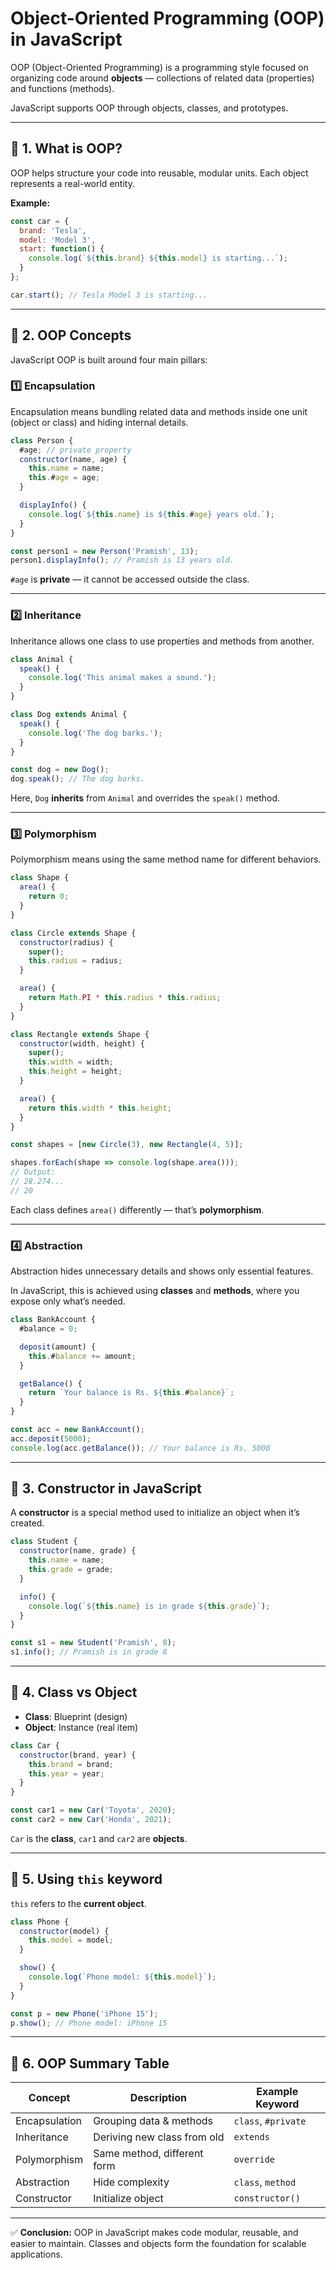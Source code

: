 # Object-Oriented Programming (OOP) in JavaScript

OOP (Object-Oriented Programming) is a programming style focused on organizing code around **objects** — collections of related data (properties) and functions (methods).

JavaScript supports OOP through objects, classes, and prototypes.

---

## 🔹 1. What is OOP?

OOP helps structure your code into reusable, modular units. Each object represents a real-world entity.

**Example:**

```js
const car = {
  brand: 'Tesla',
  model: 'Model 3',
  start: function() {
    console.log(`${this.brand} ${this.model} is starting...`);
  }
};

car.start(); // Tesla Model 3 is starting...
```

---

## 🔹 2. OOP Concepts

JavaScript OOP is built around four main pillars:

### 1️⃣ Encapsulation

Encapsulation means bundling related data and methods inside one unit (object or class) and hiding internal details.

```js
class Person {
  #age; // private property
  constructor(name, age) {
    this.name = name;
    this.#age = age;
  }

  displayInfo() {
    console.log(`${this.name} is ${this.#age} years old.`);
  }
}

const person1 = new Person('Pramish', 13);
person1.displayInfo(); // Pramish is 13 years old.
```

`#age` is **private** — it cannot be accessed outside the class.

---

### 2️⃣ Inheritance

Inheritance allows one class to use properties and methods from another.

```js
class Animal {
  speak() {
    console.log('This animal makes a sound.');
  }
}

class Dog extends Animal {
  speak() {
    console.log('The dog barks.');
  }
}

const dog = new Dog();
dog.speak(); // The dog barks.
```

Here, `Dog` **inherits** from `Animal` and overrides the `speak()` method.

---

### 3️⃣ Polymorphism

Polymorphism means using the same method name for different behaviors.

```js
class Shape {
  area() {
    return 0;
  }
}

class Circle extends Shape {
  constructor(radius) {
    super();
    this.radius = radius;
  }

  area() {
    return Math.PI * this.radius * this.radius;
  }
}

class Rectangle extends Shape {
  constructor(width, height) {
    super();
    this.width = width;
    this.height = height;
  }

  area() {
    return this.width * this.height;
  }
}

const shapes = [new Circle(3), new Rectangle(4, 5)];

shapes.forEach(shape => console.log(shape.area()));
// Output:
// 28.274...
// 20
```

Each class defines `area()` differently — that’s **polymorphism**.

---

### 4️⃣ Abstraction

Abstraction hides unnecessary details and shows only essential features.

In JavaScript, this is achieved using **classes** and **methods**, where you expose only what’s needed.

```js
class BankAccount {
  #balance = 0;

  deposit(amount) {
    this.#balance += amount;
  }

  getBalance() {
    return `Your balance is Rs. ${this.#balance}`;
  }
}

const acc = new BankAccount();
acc.deposit(5000);
console.log(acc.getBalance()); // Your balance is Rs. 5000
```

---

## 🔹 3. Constructor in JavaScript

A **constructor** is a special method used to initialize an object when it’s created.

```js
class Student {
  constructor(name, grade) {
    this.name = name;
    this.grade = grade;
  }

  info() {
    console.log(`${this.name} is in grade ${this.grade}`);
  }
}

const s1 = new Student('Pramish', 8);
s1.info(); // Pramish is in grade 8
```

---

## 🔹 4. Class vs Object

* **Class**: Blueprint (design)
* **Object**: Instance (real item)

```js
class Car {
  constructor(brand, year) {
    this.brand = brand;
    this.year = year;
  }
}

const car1 = new Car('Toyota', 2020);
const car2 = new Car('Honda', 2021);
```

`Car` is the **class**, `car1` and `car2` are **objects**.

---

## 🔹 5. Using `this` keyword

`this` refers to the **current object**.

```js
class Phone {
  constructor(model) {
    this.model = model;
  }

  show() {
    console.log(`Phone model: ${this.model}`);
  }
}

const p = new Phone('iPhone 15');
p.show(); // Phone model: iPhone 15
```

---

## 🔹 6. OOP Summary Table

| Concept       | Description                 | Example Keyword     |
| ------------- | --------------------------- | ------------------- |
| Encapsulation | Grouping data & methods     | `class`, `#private` |
| Inheritance   | Deriving new class from old | `extends`           |
| Polymorphism  | Same method, different form | `override`          |
| Abstraction   | Hide complexity             | `class`, `method`   |
| Constructor   | Initialize object           | `constructor()`     |

---


✅ **Conclusion:**
OOP in JavaScript makes code modular, reusable, and easier to maintain. Classes and objects form the foundation for scalable applications.
